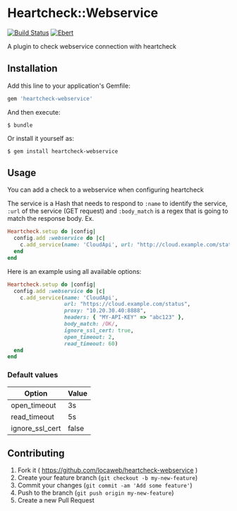 # Heartcheck::Webservice

[![Build Status](https://travis-ci.org/locaweb/heartcheck-webservice.svg)](https://travis-ci.org/locaweb/heartcheck-webservice)
[![Ebert](https://ebertapp.io/github/locaweb/heartcheck-webservice.svg)](https://ebertapp.io/github/locaweb/heartcheck-webservice)

A plugin to check webservice connection with heartcheck

## Installation

Add this line to your application's Gemfile:

```ruby
gem 'heartcheck-webservice'
```

And then execute:

    $ bundle

Or install it yourself as:

    $ gem install heartcheck-webservice

## Usage

You can add a check to a webservice when configuring heartcheck

The service is a Hash that needs to respond to `:name` to identify the service, `:url` of the service (GET request) and `:body_match` is a regex that is going to match the response body.
Ex.

```ruby
Heartcheck.setup do |config|
  config.add :webservice do |c|
    c.add_service(name: 'CloudApi', url: "http://cloud.example.com/status", body_match: /OK/)
  end
end
```

Here is an example using all available options:

```ruby
Heartcheck.setup do |config|
  config.add :webservice do |c|
    c.add_service(name: 'CloudApi',
                  url: "https://cloud.example.com/status",
                  proxy: "10.20.30.40:8888",
                  headers: { "MY-API-KEY" => "abc123" },
                  body_match: /OK/,
                  ignore_ssl_cert: true,
                  open_timeout: 2,
                  read_timeout: 60)
  end
end
```

### Default values

| Option          | Value |
|-----------------|-------|
| open_timeout    | 3s    |
| read_timeout    | 5s    |
| ignore_ssl_cert | false |

## Contributing

1. Fork it ( https://github.com/locaweb/heartcheck-webservice )
2. Create your feature branch (`git checkout -b my-new-feature`)
3. Commit your changes (`git commit -am 'Add some feature'`)
4. Push to the branch (`git push origin my-new-feature`)
5. Create a new Pull Request
